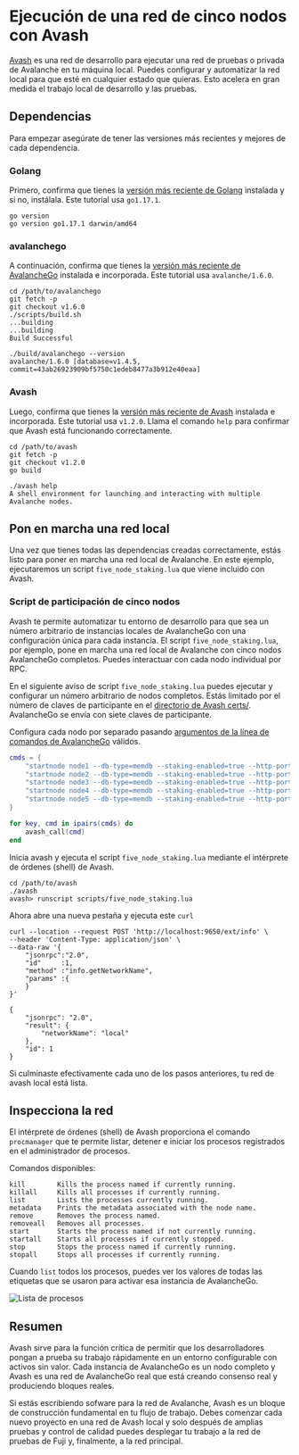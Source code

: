 # Ejecución de una red de cinco nodos con Avash

[Avash](https://github.com/ava-labs/avalanche-docs/tree/5d8eee7598db8da63038af14437e5ed6dac39af7/build/tools/avash/README.md) es una red de desarrollo para ejecutar una red de pruebas o privada de Avalanche en tu máquina local. Puedes configurar y automatizar la red local para que esté en cualquier estado que quieras. Esto acelera en gran medida el trabajo local de desarrollo y las pruebas.

## Dependencias

Para empezar asegúrate de tener las versiones más recientes y mejores de cada dependencia.

### Golang

Primero, confirma que tienes la [versión más reciente de Golang](https://golang.org/dl) instalada y si no, instálala. Este tutorial usa `go1.17.1`.

```text
go version
go version go1.17.1 darwin/amd64
```

### avalanchego

A continuación, confirma que tienes la [versión más reciente de AvalancheGo](https://github.com/ava-labs/avalanchego/releases) instalada e incorporada. Este tutorial usa `avalanche/1.6.0`.

```text
cd /path/to/avalanchego
git fetch -p
git checkout v1.6.0
./scripts/build.sh
...building
...building
Build Successful

./build/avalanchego --version
avalanche/1.6.0 [database=v1.4.5, commit=43ab26923909bf5750c1edeb8477a3b912e40eaa]
```

### Avash

Luego, confirma que tienes la [versión más reciente de Avash](https://github.com/ava-labs/avalanchego/releases) instalada e incorporada. Este tutorial usa `v1.2.0`. Llama el comando `help` para confirmar que Avash está funcionando correctamente.

```text
cd /path/to/avash
git fetch -p
git checkout v1.2.0
go build

./avash help
A shell environment for launching and interacting with multiple Avalanche nodes.
```

## Pon en marcha una red local

Una vez que tienes todas las dependencias creadas correctamente, estás listo para poner en marcha una red local de Avalanche. En este ejemplo, ejecutaremos un script `five_node_staking.lua` que viene incluido con Avash.

### Script de participación de cinco nodos

Avash te permite automatizar tu entorno de desarrollo para que sea un número arbitrario de instancias locales de AvalancheGo con una configuración única para cada instancia. El script `five_node_staking.lua`, por ejemplo, pone en marcha una red local de Avalanche con cinco nodos AvalancheGo completos. Puedes interactuar con cada nodo individual por RPC.

En el siguiente aviso de script `five_node_staking.lua` puedes ejecutar y configurar un número arbitrario de nodos completos. Estás limitado por el número de claves de participante en el [directorio de Avash certs/](https://github.com/ava-labs/avash/tree/master/certs). AvalancheGo se envía con siete claves de participante.

Configura cada nodo por separado pasando [argumentos de la línea de comandos de AvalancheGo](https://docs.avax.network/build/references/command-line-interface) válidos.

```lua
cmds = {
    "startnode node1 --db-type=memdb --staking-enabled=true --http-port=9650 --staking-port=9651 --log-level=debug --bootstrap-ips= --staking-tls-cert-file=certs/keys1/staker.crt --staking-tls-key-file=certs/keys1/staker.key",
    "startnode node2 --db-type=memdb --staking-enabled=true --http-port=9652 --staking-port=9653 --log-level=debug --bootstrap-ips=127.0.0.1:9651 --bootstrap-ids=NodeID-7Xhw2mDxuDS44j42TCB6U5579esbSt3Lg --staking-tls-cert-file=certs/keys2/staker.crt --staking-tls-key-file=certs/keys2/staker.key",
    "startnode node3 --db-type=memdb --staking-enabled=true --http-port=9654 --staking-port=9655 --log-level=debug --bootstrap-ips=127.0.0.1:9651 --bootstrap-ids=NodeID-7Xhw2mDxuDS44j42TCB6U5579esbSt3Lg --staking-tls-cert-file=certs/keys3/staker.crt --staking-tls-key-file=certs/keys3/staker.key",
    "startnode node4 --db-type=memdb --staking-enabled=true --http-port=9656 --staking-port=9657 --log-level=debug --bootstrap-ips=127.0.0.1:9651 --bootstrap-ids=NodeID-7Xhw2mDxuDS44j42TCB6U5579esbSt3Lg --staking-tls-cert-file=certs/keys4/staker.crt --staking-tls-key-file=certs/keys4/staker.key",
    "startnode node5 --db-type=memdb --staking-enabled=true --http-port=9658 --staking-port=9659 --log-level=debug --bootstrap-ips=127.0.0.1:9651 --bootstrap-ids=NodeID-7Xhw2mDxuDS44j42TCB6U5579esbSt3Lg --staking-tls-cert-file=certs/keys5/staker.crt --staking-tls-key-file=certs/keys5/staker.key",
}

for key, cmd in ipairs(cmds) do
    avash_call(cmd)
end
```

Inicia avash y ejecuta el script `five_node_staking.lua` mediante el intérprete de órdenes (shell) de Avash.

```text
cd /path/to/avash
./avash
avash> runscript scripts/five_node_staking.lua
```

Ahora abre una nueva pestaña y ejecuta este `curl`

```text
curl --location --request POST 'http://localhost:9650/ext/info' \
--header 'Content-Type: application/json' \
--data-raw '{
    "jsonrpc":"2.0",
    "id"     :1,
    "method" :"info.getNetworkName",
    "params" :{
    }
}'

{
    "jsonrpc": "2.0",
    "result": {
        "networkName": "local"
    },
    "id": 1
}
```

Si culminaste efectivamente cada uno de los pasos anteriores, tu red de avash local está lista.

## Inspecciona la red

El intérprete de órdenes (shell) de Avash proporciona el comando `procmanager` que te permite listar, detener e iniciar los procesos registrados en el administrador de procesos.

Comandos disponibles:

```text
kill        Kills the process named if currently running.
killall     Kills all processes if currently running.
list        Lists the processes currently running.
metadata    Prints the metadata associated with the node name.
remove      Removes the process named.
removeall   Removes all processes.
start       Starts the process named if not currently running.
startall    Starts all processes if currently stopped.
stop        Stops the process named if currently running.
stopall     Stops all processes if currently running.
```

Cuando `list` todos los procesos, puedes ver los valores de todas las etiquetas que se usaron para activar esa instancia de AvalancheGo.

![Lista de procesos](../../../.gitbook/assets/procmanager-list.png)

## Resumen

Avash sirve para la función crítica de permitir que los desarrolladores pongan a prueba su trabajo rápidamente en un entorno configurable con activos sin valor. Cada instancia de AvalancheGo es un nodo completo y Avash es una red de AvalancheGo real que está creando consenso real y produciendo bloques reales.

Si estás escribiendo sofware para la red de Avalanche, Avash es un bloque de construcción fundamental en tu flujo de trabajo. Debes comenzar cada nuevo proyecto en una red de Avash local y solo después de amplias pruebas y control de calidad puedes desplegar tu trabajo a la red de pruebas de Fuji y, finalmente, a la red principal.

